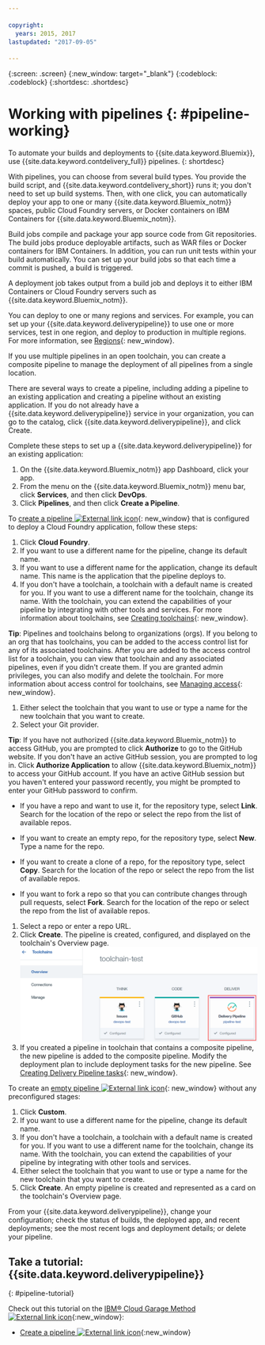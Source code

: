```yaml
---

copyright:
  years: 2015, 2017
lastupdated: "2017-09-05"

---
```



{:screen: .screen}
{:new_window: target="_blank"}
{:codeblock: .codeblock}
{:shortdesc: .shortdesc}

# Working with pipelines {: #pipeline-working}

To automate your builds and deployments to {{site.data.keyword.Bluemix}}, use {{site.data.keyword.contdelivery_full}} pipelines.
{: shortdesc}

With pipelines, you can choose from several build types. You provide the build script, and {{site.data.keyword.contdelivery_short}} runs it; you don't need to set up build systems. Then, with one click, you can automatically deploy your app to one or many {{site.data.keyword.Bluemix_notm}} spaces, public Cloud Foundry servers, or Docker containers on IBM Containers for {{site.data.keyword.Bluemix_notm}}.

Build jobs compile and package your app source code from Git repositories. The build jobs produce deployable artifacts, such as WAR files or Docker containers for IBM Containers. In addition, you can run unit tests within your build automatically. You can set up your build jobs so that each time a commit is pushed, a build is triggered.

A deployment job takes output from a build job and deploys it to either IBM Containers or Cloud Foundry servers such as {{site.data.keyword.Bluemix_notm}}.

You can deploy to one or many regions and services. For example, you can set up your {{site.data.keyword.deliverypipeline}} to use one or more services, test in one region, and deploy to production in multiple regions. For more information, see [Regions](/docs/overview/whatisbluemix.html#ov_intro_reg){: new_window}.

If you use multiple pipelines in an open toolchain, you can create a composite pipeline to manage the deployment of all pipelines from a single location.

There are several ways to create a pipeline, including adding a pipeline to an existing application and creating a pipeline without an existing application. If you do not already have a {{site.data.keyword.deliverypipeline}} service in your organization, you can go to the catalog, click {{site.data.keyword.deliverypipeline}}, and click Create.

Complete these steps to set up a {{site.data.keyword.deliverypipeline}} for an existing application:

1. On the {{site.data.keyword.Bluemix_notm}} app Dashboard, click your app.
1. From the menu on the {{site.data.keyword.Bluemix_notm}} menu bar, click **Services**, and then click **DevOps**.
1. Click **Pipelines**, and then click **Create a Pipeline**.

To [create a pipeline ![External link icon](../../icons/launch-glyph.svg "External link icon")](https://console.bluemix.net/devops/pipelines/dashboard/create){: new_window} that is configured to deploy a Cloud Foundry application, follow these steps:

1. Click **Cloud Foundry**.
1. If you want to use a different name for the pipeline, change its default name.
1. If you want to use a different name for the application, change its default name. This name is the application that the pipeline deploys to.
1. If you don't have a toolchain, a toolchain with a default name is created for you. If you want to use a different name for the toolchain, change its name. With the toolchain, you can extend the capabilities of your pipeline by integrating with other tools and services. For more information about toolchains, see [Creating toolchains](/docs/services/ContinuousDelivery/toolchains_working.html){: new_window}.

 **Tip**: Pipelines and toolchains belong to organizations (orgs). If you belong to an org that has toolchains, you can be added to the access control list for any of its associated toolchains. After you are added to the access control list for a toolchain, you can view that toolchain and any associated pipelines, even if you didn't create them. If you are granted admin privileges, you can also modify and delete the toolchain. For more information about access control for toolchains, see [Managing access](/docs/services/ContinuousDelivery/toolchains_using.html#managing_access){: new_window}.

1. Either select the toolchain that you want to use or type a name for the new toolchain that you want to create.
1. Select your Git provider.

 **Tip**: If you have not authorized {{site.data.keyword.Bluemix_notm}} to access GitHub, you are prompted to click **Authorize** to go to the GitHub website. If you don't have an active GitHub session, you are prompted to log in. Click **Authorize Application** to allow {{site.data.keyword.Bluemix_notm}} to access your GitHub account. If you have an active GitHub session but you haven't entered your password recently, you might be prompted to enter your GitHub password to confirm.

   * If you have a repo and want to use it, for the repository type, select **Link**. Search for the location of the repo or select the repo from the list of available repos.

   * If you want to create an empty repo, for the repository type, select **New**. Type a name for the repo.

   * If you want to create a clone of a repo, for the repository type, select **Copy**. Search for the location of the repo or select the repo from the list of available repos.

   * If you want to fork a repo so that you can contribute changes through pull requests, select **Fork**. Search for the location of the repo or select the repo from the list of available repos.

1. Select a repo or enter a repo URL.
1. Click **Create**. The pipeline is created, configured, and displayed on the toolchain's Overview page.
 ![Pipeline card](images/cd_pipeline.png)
1. If you created a pipeline in toolchain that contains a composite pipeline, the new pipeline is added to the composite pipeline. Modify the deployment plan to include deployment tasks for the new pipeline. See [Creating Delivery Pipeline tasks](/docs/services/ContinuousDelivery/pipeline_deployment_plan.html#tasks_pipelineCD){: new_window}.

To create an [empty pipeline ![External link icon](../../icons/launch-glyph.svg "External link icon")](https://console.bluemix.net/devops/pipelines/dashboard/create){: new_window} without any preconfigured stages:

1. Click **Custom**.
1. If you want to use a different name for the pipeline, change its default name.
1. If you don't have a toolchain, a toolchain with a default name is created for you. If you want to use a different name for the toolchain, change its name. With the toolchain, you can extend the capabilities of your pipeline by integrating with other tools and services.
1. Either select the toolchain that you want to use or type a name for the new toolchain that you want to create.
1. Click **Create**. An empty pipeline is created and represented as a card on the toolchain's Overview page.

From your {{site.data.keyword.deliverypipeline}}, change your configuration; check the status of builds, the deployed app, and recent deployments; see the most recent logs and deployment details; or delete your pipeline.

## Take a tutorial: {{site.data.keyword.deliverypipeline}}
{: #pipeline-tutorial}

Check out this tutorial on the [IBM&reg; Cloud Garage Method ![External link icon](../../icons/launch-glyph.svg "External link icon")](https://www.ibm.com/devops/method){:new_window}:
  * [Create a pipeline ![External link icon](../../icons/launch-glyph.svg "External link icon")](https://www.ibm.com/devops/method/tutorials/tutorial_first_pipeline?task=1){:new_window}
